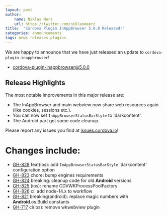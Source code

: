 ```yaml
---
layout: post
author:
    name: Niklas Merz
    url: https://twitter.com/niklasmaerz
title:  "Cordova Plugin InAppBrowser 5.0.0 Released!"
categories: announcements
tags: news releases plugins
---
```


We are happy to announce that we have just released an update to `cordova-plugin-inappbrowser`! 

* [cordova-plugin-inappbrowser@5.0.0](https://www.npmjs.com/package/cordova-plugin-inappbrowser)

## Release Highlights

The most notable improvements in this major release are:

* The InAppBrowser and main webview now share web resources again (like cookies, sessions etc.).
* You can now set `InAppBrowserStatusBarStyle` to 'darkcontent'.
* The Android part got some code cleanup.

Please report any issues you find at [issues.cordova.io](http://issues.cordova.io/)!

<!--more-->
# Changes include:

* [GH-828](https://github.com/apache/cordova-plugin-inappbrowser/pull/828) feat(ios): add `InAppBrowserStatusBarStyle` 'darkcontent' configuration option
* [GH-823](https://github.com/apache/cordova-plugin-inappbrowser/pull/823) chore: bump engines requirements
* [GH-824](https://github.com/apache/cordova-plugin-inappbrowser/pull/824) breaking: cleanup code for old **Android** versions
* [GH-825](https://github.com/apache/cordova-plugin-inappbrowser/pull/825) (ios): rename CDVWKProcessPoolFactory
* [GH-826](https://github.com/apache/cordova-plugin-inappbrowser/pull/826) ci: add node-14.x to workflow
* [GH-821](https://github.com/apache/cordova-plugin-inappbrowser/pull/821) breaking(android): replace magic numbers with **Android**.os.Build constants
* [GH-717](https://github.com/apache/cordova-plugin-inappbrowser/pull/717) ci(ios): remove wkwebview plugin
